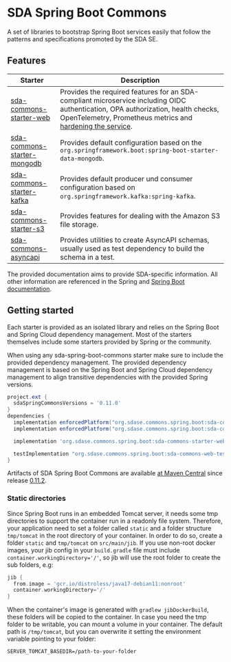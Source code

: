 # SDA Spring Boot Commons

A set of libraries to bootstrap Spring Boot services easily that follow the patterns and
specifications promoted by the SDA SE.

## Features

| **Starter**                                     | **Description**                                                                                                                                                                                                     |
|-------------------------------------------------|---------------------------------------------------------------------------------------------------------------------------------------------------------------------------------------------------------------------|
| [sda-commons-starter-web](web/index.md)         | Provides the required features for an SDA-compliant microservice including OIDC authentication, OPA authorization, health checks, OpenTelemetry, Prometheus metrics and [hardening the service](security/index.md). |
| [sda-commons-starter-mongodb](mongodb/index.md) | Provides default configuration based on the `org.springframework.boot:spring-boot-starter-data-mongodb`.                                                                                                            |
| [sda-commons-starter-kafka](kafka/index.md)     | Provides default producer und consumer configuration based on `org.springframework.kafka:spring-kafka`.                                                                                                             |
| [sda-commons-starter-s3](s3/index.md)           | Provides features for dealing with the Amazon S3 file storage.                                                                                                                                                      |
| [sda-commons-asyncapi](asyncapi/index.md)       | Provides utilities to create AsyncAPI schemas, usually used as test dependency to build the schema in a test.                                                                                                       |

The provided documentation aims to provide SDA-specific information.
All other information are referenced in the Spring and [Spring Boot documentation](https://docs.spring.io/spring-boot/docs/current/reference/htmlsingle/#documentation).

## Getting started

Each starter is provided as an isolated library and relies on
the Spring Boot and Spring Cloud dependency management. Most of the starters themselves include some
starters provided by Spring or the community.

When using any sda-spring-boot-commons starter make sure to include the provided dependency
management.
The provided dependency management is based on the Spring Boot and Spring Cloud dependency
management to align transitive dependencies with the provided Spring versions.

```groovy
project.ext {
  sdaSpringCommonsVersions = '0.11.0'
}
dependencies {
  implementation enforcedPlatform("org.sdase.commons.spring.boot:sda-commons-dependencies:$sdaSpringCommonsVersions")
  implementation enforcedPlatform("org.sdase.commons.spring.boot:sda-commons-bom:$sdaSpringCommonsVersions")

  implementation 'org.sdase.commons.spring.boot:sda-commons-starter-web'

  testImplementation "org.sdase.commons.spring.boot:sda-commons-web-testing"
}
```

Artifacts of SDA Spring Boot Commons are available [at Maven Central](https://search.maven.org/search?q=g:org.sdase.commons.spring.boot)
since release [0.11.2](https://github.com/SDA-SE/sda-spring-boot-commons/releases/tag/0.11.2).

### Static directories
Since Spring Boot runs in an embedded Tomcat server, it needs some tmp directories to support the container run in a readonly file system.
Therefore, your application need to set a folder called `static` and a folder structure `tmp/tomcat` in the root directory of your container.
In order to do so, create a folder `static` and `tmp/tomcat` on `src/main/jib`.
If you use non-root docker images, your jib config in your `build.gradle` file must include `container.workingDirectory='/'`,
so jib will use the root folder to create the sub folders, e.g:

```gradle
jib {
  from.image = 'gcr.io/distroless/java17-debian11:nonroot'
  container.workingDirectory='/'
}
```

When the container's image is generated with `gradlew jibDockerBuild`, these folders will be copied to the container.
In case you need the tmp folder to be writable, you can mount a volume in your container. The default path is `/tmp/tomcat`, but you can overwrite it setting the environment variable pointing to your folder:

```
SERVER_TOMCAT_BASEDIR=/path-to-your-folder
```
